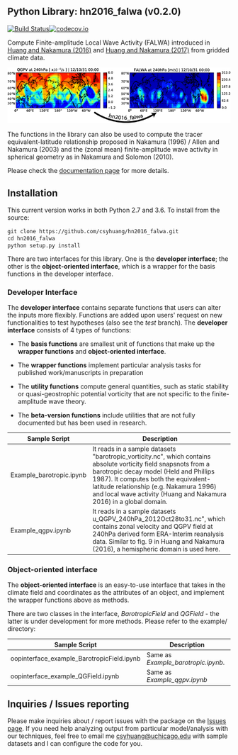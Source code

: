 ## Python Library: hn2016_falwa (v0.2.0)

[![Build Status](https://travis-ci.org/csyhuang/hn2016_falwa.svg?branch=master)](https://travis-ci.org/csyhuang/hn2016_falwa)[![codecov.io](https://codecov.io/gh/csyhuang/hn2016_falwa/branch/master/graph/badge.svg)](https://codecov.io/gh/csyhuang/hn2016_falwa)

Compute Finite-amplitude Local Wave Activity (FALWA) introduced in [Huang and Nakamura (2016)](http://dx.doi.org/10.1175/JAS-D-15-0194.1) and [Huang and Nakamura (2017)](http://onlinelibrary.wiley.com/doi/10.1002/2017GL073760/full) from gridded climate data.

![hn2016_falwa_diagram](https://github.com/csyhuang/csyhuang.github.io/blob/master/assets/img/hn2016_falwa_diagram.png)

The functions in the library can also be used to compute the tracer equivalent-latitude relationship proposed in Nakamura (1996) / Allen and Nakamura (2003) and the (zonal mean) finite-amplitude wave activity in spherical geometry as in Nakamura and Solomon (2010).

Please check the [documentation page](https://cdn.rawgit.com/csyhuang/hn2016_falwa/b7efacaa/docs/build/html/index.html) for more details.

## Installation

This current version works in both Python 2.7 and 3.6. To install from the source:
```
git clone https://github.com/csyhuang/hn2016_falwa.git
cd hn2016_falwa
python setup.py install
```

There are two interfaces for this library. One is the **developer interface**; the other is the **object-oriented 
interface**, which is a wrapper for the basis functions in the developer interface.

### Developer Interface

The **developer interface**  contains separate functions that users can alter the inputs more flexibly. Functions 
are added upon users' request on new functionalities to test hypotheses (also see the *test* branch). The 
**developer interface** consists of 4 types of functions:  

- The **basis functions** are smallest unit of functions that make up the **wrapper functions** and **object-oriented interface**.  

- The **wrapper functions** implement particular analysis tasks for published work/manuscripts in preparation  

- The **utility functions** compute general quantities, such as static stability or quasi-geostrophic potential vorticity that are not specific to the finite-amplitude wave theory.   

- The **beta-version functions** include utilities that are not fully documented but has been used in research.  

Sample Script | Description
------------- | -------------
Example_barotropic.ipynb | It reads in a sample datasets "barotropic_vorticity.nc", which contains absolute vorticity field snapsnots from a barotropic decay model (Held and Phillips 1987). It computes both the equivalent-latitude relationship (e.g. Nakamura 1996) and local wave activity (Huang and Nakamura 2016) in a global domain.
Example_qgpv.ipynb | It reads in a sample datasets u_QGPV_240hPa_2012Oct28to31.nc", which contains zonal velocity and QGPV field at 240hPa derived form ERA-Interim reanalysis data. Similar to fig. 9 in Huang and Nakamura (2016), a hemispheric domain is used here.


### Object-oriented interface

The **object-oriented interface** is an easy-to-use interface that takes in the climate field and coordinates as the attributes of an object, and implement the wrapper functions above as methods.

There are two classes in the interface, *BarotropicField* and *QGField* - the latter is under development for more methods. Please refer to the example/ directory:

Sample Script | Description
------------ | -------------
oopinterface_example_BarotropicField.ipynb | Same as *Example_barotropic.ipynb*.
oopinterface_example_QGField.ipynb | Same as *Example_qgpv.ipynb* 


## Inquiries / Issues reporting

Please make inquiries about / report issues with the package on the [Issues page](https://github.com/csyhuang/hn2016_falwa/issues). If you need help analyzing output from particular model/analysis with our techniques, feel free to email me <csyhuang@uchicago.edu> with sample datasets and I can configure the code for you.

